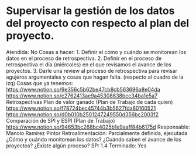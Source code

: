 # Supervisar la gestión de los datos del proyecto con respecto al plan del proyecto.

Atendida: No
Cosas a hacer: 1. Definir el cómo y cuándo se monitorean los datos en el proceso de retrospectiva.
2. Definir en el proceso de retrospectiva el día (miércoles) en el que revisamos el avance de los proyectos.
3. Darle una review al proceso de retrospectiva para revisar agujeros argumentales y cosas que hagan falta. (respecto al cuadro de la izq)
Cosas que ya tenemos: https://www.notion.so/9e356c5b62be47cb8cb563696a8e04da
https://www.notion.so/c2762413ae9a45308638bcc34ba1e5a7
Retrospectivas
Plan de valor ganado (Plan de Trabajo de cada quien)
https://www.notion.so/f78724bec45744b3b5627fda80160521
https://www.notion.so/d0b010b2501247249550d356bc2003f2
Comparación de SPI y ESPI (Plan de Trabajo)
https://www.notion.so/94653bc268bc4025b1e9aaff84b6175d
Responsable: Manolo Ramírez Pintor
Retroalimentación: Parcialmente definida, ejecutada
¿Cómo y cuándo monitorean los datos?
¿Cuándo saben el avance de los proyectos?
¿Existe algún proceso?
SP: 1.4
Terminado: Yes